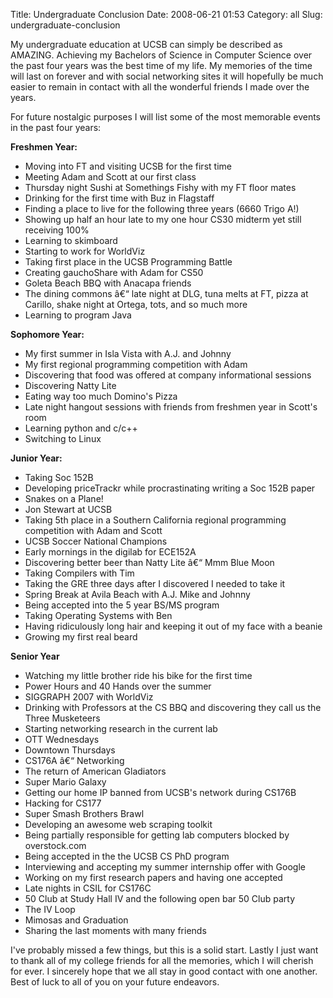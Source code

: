 Title: Undergraduate Conclusion
Date: 2008-06-21 01:53
Category: all
Slug: undergraduate-conclusion

My undergraduate education at UCSB can simply be described as AMAZING.
Achieving my Bachelors of Science in Computer Science over the past four
years was the best time of my life. My memories of the time will last on
forever and with social networking sites it will hopefully be much
easier to remain in contact with all the wonderful friends I made over
the years.

For future nostalgic purposes I will list some of the most memorable
events in the past four years:

**Freshmen Year:**

-   Moving into FT and visiting UCSB for the first time
-   Meeting Adam and Scott at our first class
-   Thursday night Sushi at Somethings Fishy with my FT floor mates
-   Drinking for the first time with Buz in Flagstaff
-   Finding a place to live for the following three years (6660 Trigo
    A!)
-   Showing up half an hour late to my one hour CS30 midterm yet still
    receiving 100%
-   Learning to skimboard
-   Starting to work for WorldViz
-   Taking first place in the UCSB Programming Battle
-   Creating gauchoShare with Adam for CS50
-   Goleta Beach BBQ with Anacapa friends
-   The dining commons â€“ late night at DLG, tuna melts at FT, pizza at
    Carillo, shake night at Ortega, tots, and so much more
-   Learning to program Java

**Sophomore Year:**

-   My first summer in Isla Vista with A.J. and Johnny
-   My first regional programming competition with Adam
-   Discovering that food was offered at company informational sessions
-   Discovering Natty Lite
-   Eating way too much Domino's Pizza
-   Late night hangout sessions with friends from freshmen year in
    Scott's room
-   Learning python and c/c++
-   Switching to Linux

**Junior Year:**

-   Taking Soc 152B
-   Developing priceTrackr while procrastinating writing a Soc 152B
    paper
-   Snakes on a Plane!
-   Jon Stewart at UCSB
-   Taking 5th place in a Southern California regional programming
    competition with Adam and Scott
-   UCSB Soccer National Champions
-   Early mornings in the digilab for ECE152A
-   Discovering better beer than Natty Lite â€“ Mmm Blue Moon
-   Taking Compilers with Tim
-   Taking the GRE three days after I discovered I needed to take it
-   Spring Break at Avila Beach with A.J. Mike and Johnny
-   Being accepted into the 5 year BS/MS program
-   Taking Operating Systems with Ben
-   Having ridiculously long hair and keeping it out of my face with a
    beanie
-   Growing my first real beard

**Senior Year**

-   Watching my little brother ride his bike for the first time
-   Power Hours and 40 Hands over the summer
-   SIGGRAPH 2007 with WorldViz
-   Drinking with Professors at the CS BBQ and discovering they call us
    the Three Musketeers
-   Starting networking research in the current lab
-   OTT Wednesdays
-   Downtown Thursdays
-   CS176A â€“ Networking
-   The return of American Gladiators
-   Super Mario Galaxy
-   Getting our home IP banned from UCSB's network during CS176B
-   Hacking for CS177
-   Super Smash Brothers Brawl
-   Developing an awesome web scraping toolkit
-   Being partially responsible for getting lab computers blocked by
    overstock.com
-   Being accepted in the the UCSB CS PhD program
-   Interviewing and accepting my summer internship offer with Google
-   Working on my first research papers and having one accepted
-   Late nights in CSIL for CS176C
-   50 Club at Study Hall IV and the following open bar 50 Club party
-   The IV Loop
-   Mimosas and Graduation
-   Sharing the last moments with many friends

I've probably missed a few things, but this is a solid start. Lastly I
just want to thank all of my college friends for all the memories, which
I will cherish for ever. I sincerely hope that we all stay in good
contact with one another. Best of luck to all of you on your future
endeavors.
